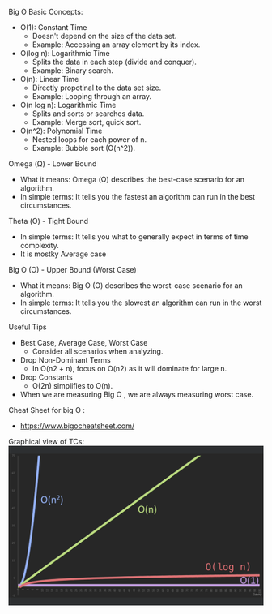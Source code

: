 Big O Basic Concepts:
- O(1): Constant Time
    - Doesn't depend on the size of the data set.
    - Example: Accessing an array element by its index.
- O(log n): Logarithmic Time
    - Splits the data in each step (divide and conquer).
    - Example: Binary search.
- O(n): Linear Time
    - Directly propotinal to the data set size.
    - Example: Looping through an array.
- O(n log n): Logarithmic Time
    - Splits and sorts or searches data.
    - Example: Merge sort, quick sort.
- O(n^2): Polynomial Time
    - Nested loops for each power of n.
    - Example: Bubble sort (O(n^2)).

Omega (Ω) - Lower Bound
- What it means: Omega (Ω) describes the best-case scenario for an algorithm.
- In simple terms: It tells you the fastest an algorithm can run in the best
circumstances.


Theta (Θ) - Tight Bound
- In simple terms: It tells you what to generally expect in terms of time complexity.
- It is mostky Average case


Big O (O) - Upper Bound (Worst Case)
- What it means: Big O (O) describes the worst-case scenario for an algorithm.
- In simple terms: It tells you the slowest an algorithm can run in the worst
circumstances.


Useful Tips
- Best Case, Average Case, Worst Case
    - Consider all scenarios when analyzing.
- Drop Non-Dominant Terms
    - In O(n2 + n), focus on O(n2) as it will dominate for large n.
- Drop Constants
    - O(2n) simplifies to O(n).
- When we are measuring Big O , we are always measuring worst case.

Cheat Sheet for big O :
 - https://www.bigocheatsheet.com/

Graphical view of TCs: 
![Time Complexities](image.png)